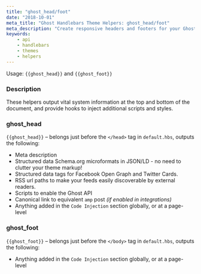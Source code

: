 ```yaml
---
title: "ghost_head/foot"
date: "2018-10-01"
meta_title: "Ghost Handlebars Theme Helpers: ghost_head/foot"
meta_description: "Create responsive headers and footers for your Ghost theme with the ghost_head/foot helper. Read more about Ghost themes! 👻"
keywords:
    - api
    - handlebars
    - themes
    - helpers
---
```


Usage: `{{ghost_head}}` and `{{ghost_foot}}`

### Description

These helpers output vital system information at the top and bottom of the document, and provide hooks to inject additional scripts and styles.

### ghost_head

`{{ghost_head}}` – belongs just before the `</head>` tag in `default.hbs`, outputs the following:

* Meta description
* Structured data Schema.org microformats in JSON/LD - no need to clutter your theme markup!
* Structured data tags for Facebook Open Graph and Twitter Cards.
* RSS url paths to make your feeds easily discoverable by external readers.
* Scripts to enable the Ghost API
* Canonical link to equivalent `amp` post  _(if enabled in integrations)_
* Anything added in the `Code Injection` section globally, or at a page-level

### ghost_foot

`{{ghost_foot}}` – belongs just before the `</body>` tag in `default.hbs`, outputs the following:

* Anything added in the `Code Injection` section globally, or at a page-level
